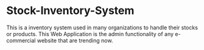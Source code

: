 # Stock-Inventory-System
This is a inventory system used in many organizations to handle their stocks or products.
This Web Application is the admin functionality of any e-commercial website that are trending now.
